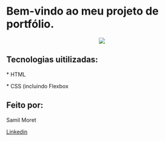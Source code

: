 <h1> Bem-vindo ao meu projeto de portfólio.</h1>

<p align="center">
<img src= https://private-user-images.githubusercontent.com/105180420/307460297-330f88a5-873f-41c2-953b-896a4456f6ab.png?jwt=eyJhbGciOiJIUzI1NiIsInR5cCI6IkpXVCJ9.eyJpc3MiOiJnaXRodWIuY29tIiwiYXVkIjoicmF3LmdpdGh1YnVzZXJjb250ZW50LmNvbSIsImtleSI6ImtleTUiLCJleHAiOjE3MDg3MjgxNDQsIm5iZiI6MTcwODcyNzg0NCwicGF0aCI6Ii8xMDUxODA0MjAvMzA3NDYwMjk3LTMzMGY4OGE1LTg3M2YtNDFjMi05NTNiLTg5NmE0NDU2ZjZhYi5wbmc_WC1BbXotQWxnb3JpdGhtPUFXUzQtSE1BQy1TSEEyNTYmWC1BbXotQ3JlZGVudGlhbD1BS0lBVkNPRFlMU0E1M1BRSzRaQSUyRjIwMjQwMjIzJTJGdXMtZWFzdC0xJTJGczMlMkZhd3M0X3JlcXVlc3QmWC1BbXotRGF0ZT0yMDI0MDIyM1QyMjM3MjRaJlgtQW16LUV4cGlyZXM9MzAwJlgtQW16LVNpZ25hdHVyZT05ZjlkMThkMTJiY2Q0NjBkZjI1ZDg4ZDliYjJkMWI5MjAxMjY3NGJmYjgxNzRiNjUyZDRlYzM2NWM3MjBmNjJkJlgtQW16LVNpZ25lZEhlYWRlcnM9aG9zdCZhY3Rvcl9pZD0wJmtleV9pZD0wJnJlcG9faWQ9MCJ9.w1n5izGbKMmhm46h4vYHj0_jqt3yYdCSOknI1aSkVu8>
</p>

<h2>Tecnologias uitilizadas:</h2>
<p>* HTML</p>
<p>* CSS (incluindo Flexbox</p>

<h2>Feito por:</h2>
<p>Samil Moret</p>
<a href="https://www.instagram.com/moretsamil/">Linkedin</a>



